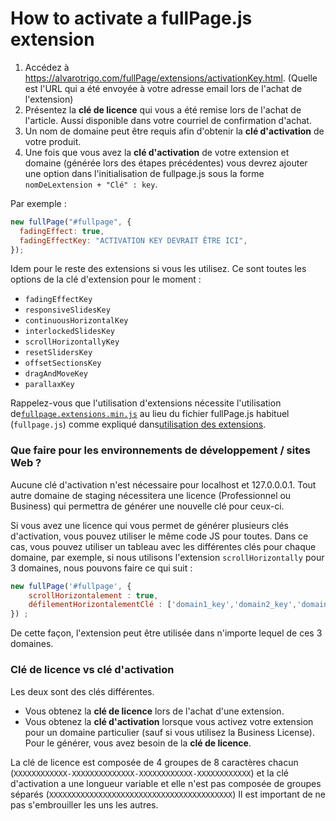 # How to activate a fullPage.js extension

1. Accédez à https://alvarotrigo.com/fullPage/extensions/activationKey.html. (Quelle est l'URL qui a été envoyée à votre adresse email lors de l'achat de l'extension)
1. Présentez la **clé de licence** qui vous a été remise lors de l'achat de l'article. Aussi disponible dans votre courriel de confirmation d'achat.
1. Un nom de domaine peut être requis afin d'obtenir la **clé d'activation** de votre produit.
1. Une fois que vous avez la **clé d'activation** de votre extension et domaine (générée lors des étapes précédentes) vous devrez ajouter une option dans l'initialisation de fullpage.js sous la forme `nomDeLextension + "Clé" : key`.

Par exemple :

```javascript
new fullPage("#fullpage", {
  fadingEffect: true,
  fadingEffectKey: "ACTIVATION KEY DEVRAIT ÊTRE ICI",
});
```

Idem pour le reste des extensions si vous les utilisez. Ce sont toutes les options de la clé d'extension pour le moment :

- `fadingEffectKey`
- `responsiveSlidesKey`
- `continuousHorizontalKey`
- `interlockedSlidesKey`
- `scrollHorizontallyKey`
- `resetSlidersKey`
- `offsetSectionsKey`
- `dragAndMoveKey`
- `parallaxKey`

Rappelez-vous que l'utilisation d'extensions nécessite l'utilisation de[`fullpage.extensions.min.js`](https://github.com/alvarotrigo/fullPage.js/blob/master/dist/fullpage.extensions.min.js) au lieu du fichier fullPage.js habituel (`fullpage.js`) comme expliqué dans[utilisation des extensions](https://github.com/alvarotrigo/fullPage.js#use-extensions).

### Que faire pour les environnements de développement / sites Web ?

Aucune clé d'activation n'est nécessaire pour localhost et 127.0.0.0.1. Tout autre domaine de staging nécessitera une licence (Professionnel ou Business) qui permettra de générer une nouvelle clé pour ceux-ci.

Si vous avez une licence qui vous permet de générer plusieurs clés d'activation, vous pouvez utiliser le même code JS pour toutes. Dans ce cas, vous pouvez utiliser un tableau avec les différentes clés pour chaque domaine, par exemple, si nous utilisons l'extension `scrollHorizontally` pour 3 domaines, nous pouvons faire ce qui suit :

```js
new fullPage('#fullpage', {
    scrollHorizontalement : true,
    défilementHorizontalementClé : ['domain1_key','domain2_key','domain3_key'].
}) ;
```

De cette façon, l'extension peut être utilisée dans n'importe lequel de ces 3 domaines.

### Clé de licence vs clé d'activation

Les deux sont des clés différentes.

- Vous obtenez la **clé de licence** lors de l'achat d'une extension.
- Vous obtenez la **clé d'activation** lorsque vous activez votre extension pour un domaine particulier (sauf si vous utilisez la Business License). Pour le générer, vous avez besoin de la **clé de licence**.

La clé de licence est composée de 4 groupes de 8 caractères chacun (`XXXXXXXXXXXX-XXXXXXXXXXXXXX-XXXXXXXXXXXX-XXXXXXXXXXXX`) et la clé d'activation a une longueur variable et elle n'est pas composée de groupes séparés (`XXXXXXXXXXXXXXXXXXXXXXXXXXXXXXXXXXXXXXXXX`) Il est important de ne pas s'embrouiller les uns les autres.
